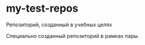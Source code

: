 # my-test-repos
Репозиторий, созданный в учебных целях

Специально созданный репозиторий в рамках пары. 
